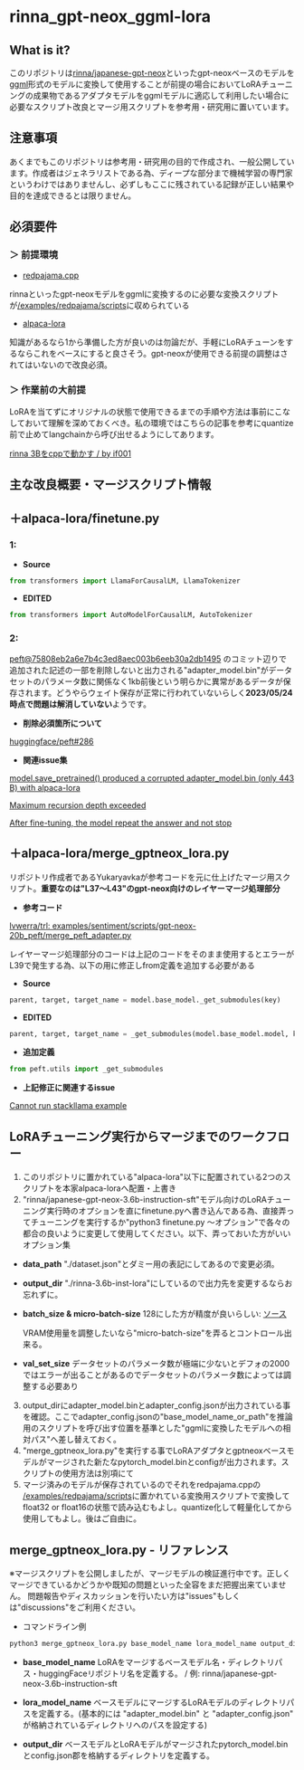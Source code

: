 # rinna_gpt-neox_ggml-lora

## What is it?

このリポジトリは[rinna/japanese-gpt-neox]([URL](https://huggingface.co/rinna))といったgpt-neoxベースのモデルを[ggml]([URL](https://github.com/ggerganov/ggml))形式のモデルに変換して使用することが前提の場合においてLoRAチューニングの成果物であるアダプタモデルをggmlモデルに適応して利用したい場合に必要なスクリプト改良とマージ用スクリプトを参考用・研究用に置いています。

## 注意事項

あくまでもこのリポジトリは参考用・研究用の目的で作成され、一般公開しています。作成者はジェネラリストである為、ディープな部分まで機械学習の専門家というわけではありませんし、必ずしもここに残されている記録が正しい結果や目的を達成できるとは限りません。

## 必須要件

### ＞ 前提環境

- [redpajama.cpp](https://github.com/togethercomputer/redpajama.cpp)

rinnaといったgpt-neoxモデルをggmlに変換するのに必要な変換スクリプトが[/examples/redpajama/scripts](https://github.com/togethercomputer/redpajama.cpp/tree/master/examples/redpajama/scripts)に収められている

- [alpaca-lora](https://github.com/tloen/alpaca-lora)

知識があるなら1から準備した方が良いのは勿論だが、手軽にLoRAチューンをするならこれをベースにすると良さそう。gpt-neoxが使用できる前提の調整はされてはいないので改良必須。

### ＞ 作業前の大前提

LoRAを当てずにオリジナルの状態で使用できるまでの手順や方法は事前にこなしておいて理解を深めておくべき。私の環境ではこちらの記事を参考にquantize前で止めてlangchainから呼び出せるようにしてあります。<br>

[rinna 3Bをcppで動かす / by if001](https://note.com/if001/n/n6da85d0077d7)

## 主な改良概要・マージスクリプト情報

## ＋alpaca-lora/finetune.py

### **1:**

- **Source**

```python
from transformers import LlamaForCausalLM, LlamaTokenizer
```

- **EDITED**

```python
from transformers import AutoModelForCausalLM, AutoTokenizer
```

### **2:**

[peft@75808eb2a6e7b4c3ed8aec003b6eeb30a2db1495](https://github.com/huggingface/peft/commit/75808eb2a6e7b4c3ed8aec003b6eeb30a2db1495) のコミット辺りで追加された記述の一部を削除しないと出力される"adapter_model.bin"がデータセットのパラメータ数に関係なく1kb前後という明らかに異常があるデータが保存されます。どうやらウェイト保存が正常に行われていないらしく**2023/05/24時点で問題は解消していない**ようです。

- **削除必須箇所について**

[huggingface/peft#286](https://github.com/huggingface/peft/issues/286#issuecomment-1501617281)

- **関連issue集**

[model.save_pretrained() produced a corrupted adapter_model.bin (only 443 B) with alpaca-lora
](https://github.com/huggingface/peft/issues/286)

[Maximum recursion depth exceeded](https://github.com/tloen/alpaca-lora/issues/37#issuecomment-1473140882)

[After fine-tuning, the model repeat the answer and not stop](https://github.com/tloen/alpaca-lora/issues/467)

## ＋alpaca-lora/merge_gptneox_lora.py

リポジトリ作成者であるYukaryavkaが参考コードを元に仕上げたマージ用スクリプト。**重要なのは"L37～L43"のgpt-neox向けのレイヤーマージ処理部分**

- **参考コード**

[lvwerra/trl: examples/sentiment/scripts/gpt-neox-20b_peft/merge_peft_adapter.py](https://github.com/lvwerra/trl/blob/main/examples/sentiment/scripts/gpt-neox-20b_peft/merge_peft_adapter.py#L37)

レイヤーマージ処理部分のコードは上記のコードをそのまま使用するとエラーがL39で発生する為、以下の用に修正しfrom定義を追加する必要がある

- **Source**
  
```python
parent, target, target_name = model.base_model._get_submodules(key)
```

- **EDITED**

```python
parent, target, target_name = _get_submodules(model.base_model.model, key)
```

- **追加定義**

```python
from peft.utils import _get_submodules
```

- **上記修正に関連するissue**

[Cannot run stackllama example](https://github.com/lvwerra/trl/issues/287)

## LoRAチューニング実行からマージまでのワークフロー

1. このリポジトリに置かれている"alpaca-lora"以下に配置されている2つのスクリプトを本家alpaca-loraへ配置・上書き
2. "rinna/japanese-gpt-neox-3.6b-instruction-sft"モデル向けのLoRAチューニング実行時のオプションを直にfinetune.pyへ書き込んである為、直接弄ってチューニングを実行するか"python3 finetune.py ～オプション"で各々の都合の良いように変更して使用してください。以下、弄っておいた方がいいオプション集

- **data_path**
"./dataset.json"とダミー用の表記にしてあるので変更必須。
- **output_dir**
"./rinna-3.6b-inst-lora"にしているので出力先を変更するならお忘れずに。
- **batch_size & micro-batch-size**
128にした方が精度が良いらしい: [ソース](https://github.com/tloen/alpaca-lora/issues/191#issuecomment-1486275255)

   VRAM使用量を調整したいなら"micro-batch-size"を弄るとコントロール出来る。

- **val_set_size**
データセットのパラメータ数が極端に少ないとデフォの2000ではエラーが出ることがあるのでデータセットのパラメータ数によっては調整する必要あり

3. output_dirにadapter_model.binとadapter_config.jsonが出力されている事を確認。ここでadapter_config.jsonの"base_model_name_or_path"を推論用のスクリプトを呼び出す位置を基準とした"ggmlに変換したモデルへの相対パス"へ差し替えておく。
4. "merge_gptneox_lora.py"を実行する事でLoRAアダプタとgptneoxベースモデルがマージされた新たなpytorch_model.binとconfigが出力されます。スクリプトの使用方法は別項にて
5. マージ済みのモデルが保存されているのでそれをredpajama.cppの [/examples/redpajama/scripts](https://github.com/togethercomputer/redpajama.cpp/tree/master/examples/redpajama/scripts)に置かれている変換用スクリプトで変換してfloat32 or float16の状態で読み込むもよし。quantize化して軽量化してから使用してもよし。後はご自由に。

## merge_gptneox_lora.py - リファレンス

※マージスクリプトを公開しましたが、マージモデルの検証進行中です。正しくマージできているかどうかや既知の問題といった全容をまだ把握出来ていません。
問題報告やディスカッションを行いたい方は"issues"もしくは"discussions"をご利用ください。

- コマンドライン例

```cmd
python3 merge_gptneox_lora.py base_model_name lora_model_name output_dir
```

- **base_model_name**
LoRAをマージするベースモデル名・ディレクトリパス・huggingFaceリポジトリ名を定義する。 / 例: rinna/japanese-gpt-neox-3.6b-instruction-sft

- **lora_model_name**
ベースモデルにマージするLoRAモデルのディレクトリパスを定義する。(基本的には "adapter_model.bin" と "adapter_config.json" が格納されているディレクトリへのパスを設定する)

- **output_dir**
ベースモデルとLoRAモデルがマージされたpytorch_model.binとconfig.json郡を格納するディレクトリを定義する。